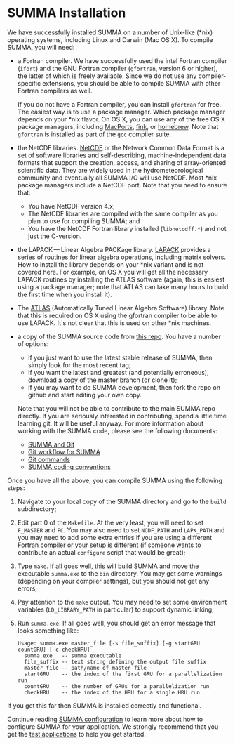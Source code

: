 # SUMMA Installation

We have successfully installed SUMMA on a number of Unix-like (*nix) operating systems, including Linux and Darwin (Mac OS X). To compile SUMMA, you will need:

 * a Fortran compiler. We have successfully used the intel Fortran compiler (`ifort`) and the GNU Fortran compiler (`gfortran`, version 6 or higher), the latter of which is freely available. Since we do not use any compiler-specific extensions, you should be able to compile SUMMA with other Fortran compilers as well.

    If you do not have a Fortran compiler, you can install `gfortran` for free. The easiest way is to use a package manager. Which package manager depends on your *nix flavor. On OS X, you can use any of the free OS X package managers, including [MacPorts](http://www.macports.org), [fink](http://www.finkproject.org), or [homebrew](http://brew.sh). Note that `gfortran` is installed as part of the `gcc` compiler suite.

 * the NetCDF libraries. [NetCDF](http://www.unidata.ucar.edu/software/netcdf/) or the Network Common Data Format is a set of software libraries and self-describing, machine-independent data formats that support the creation, access, and sharing of array-oriented scientific data. They are widely used in the hydrometeorological community and eventually all SUMMA I/O will use NetCDF. Most *nix package managers include a NetCDF port. Note that you need to ensure that:

    * You have NetCDF version 4.x;
    * The NetCDF libraries are compiled with the same compiler as you plan to use for compiling SUMMA; and
    * You have the NetCDF Fortran library installed (`libnetcdff.*`) and not just the C-version.

 * the LAPACK — Linear Algebra PACKage library. [LAPACK](http://www.netlib.org/lapack/) provides a series of routines for linear algebra operations, including matrix solvers. How to install the library depends on your *nix variant and is not covered here. For example, on OS X you will get all the necessary LAPACK routines by installing the ATLAS software (again, this is easiest using a package manager; note that ATLAS can take many hours to build the first time when you install it).

 * The [ATLAS](http://math-atlas.sourceforge.net/) (Automatically Tuned Linear Algebra Software) library. Note that this is required on OS X using the gfortran compiler to be able to use LAPACK. It's not clear that this is used on other *nix machines.

 * a copy of the SUMMA source code from [this repo](https://github.com/NCAR/summa). You have a number of options:

    * If you just want to use the latest stable release of SUMMA, then simply look for the most recent tag;
    * If you want the latest and greatest (and potentially erroneous), download a copy of the master branch (or clone it);
    * If you may want to do SUMMA development, then fork the repo on github and start editing your own copy.

    Note that you will not be able to contribute to the main SUMMA repo directly. If you are seriously interested in contributing, spend a little time learning git. It will be useful anyway. For more information about working with the SUMMA code, please see the following documents:

    * [SUMMA and Git](https://github.com/NCAR/summa/blob/master/docs/howto/summa_and_git_howto.md)
    * [Git workflow for SUMMA](https://github.com/NCAR/summa/blob/master/docs/howto/summa_git_workflow.md)
    * [Git commands](https://github.com/NCAR/summa/blob/master/docs/howto/git_howto.md)
    * [SUMMA coding conventions](https://github.com/NCAR/summa/blob/master/docs/howto/summa_coding_conventions.md)

Once you have all the above, you can compile SUMMA using the following steps:

 1. Navigate to your local copy of the SUMMA directory and go to the `build` subdirectory;

 1. Edit part 0 of the `Makefile`. At the very least, you will need to set `F_MASTER` and `FC`. You may also need to set `NCDF_PATH` and `LAPK_PATH` and you may need to add some extra entries if you are using a different Fortran compiler or your setup is different (if someone wants to contribute an actual `configure` script that would be great);

 1. Type `make`. If all goes well, this will build SUMMA and move the executable `summa.exe` to the `bin` directory. You may get some warnings (depending on your compiler settings), but you should not get any errors;

 1. Pay attention to the `make` output. You may need to set some environment variables (`LD_LIBRARY_PATH` in particular) to support dynamic linking;

 1. Run `summa.exe`. If all goes well, you should get an error message that looks something like:

    ```
    Usage: summa.exe master_file [-s file_suffix] [-g startGRU countGRU] [-c checkHRU]
      summa.exe   -- summa executable
      file_suffix -- text string defining the output file suffix
      master_file -- path/name of master file
      startGRU    -- the index of the first GRU for a parallelization run
      countGRU    -- the number of GRUs for a parallelization run
      checkHRU    -- the index of the HRU for a single HRU run
    ```

If you get this far then SUMMA is installed correctly and functional.

Continue reading [SUMMA configuration](https://github.com/NCAR/summa/blob/master/docs/howto/summa_configuration.md) to learn more about how to configure SUMMA for your application. We strongly recommend that you get the [test applications](http://ral.ucar.edu/projects/summa) to help you get started.

